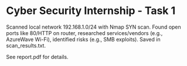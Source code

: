 # Cyber Security Internship - Task 1

Scanned local network 192.168.1.0/24 with Nmap SYN scan. Found open ports like 80/HTTP on router, researched services/vendors (e.g., AzureWave Wi-Fi), identified risks (e.g., SMB exploits). Saved in scan_results.txt.

See report.pdf for details.
